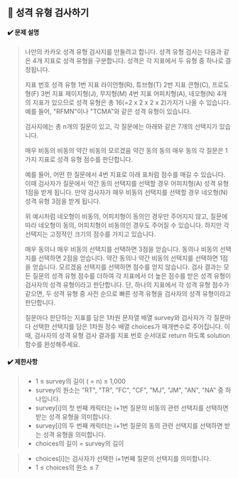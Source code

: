 ## :blue_book: 성격 유형 검사하기

#### :heavy_check_mark: 문제 설명 
> 나만의 카카오 성격 유형 검사지를 만들려고 합니다.
> 성격 유형 검사는 다음과 같은 4개 지표로 성격 유형을 구분합니다. 성격은 각 지표에서 두 유형 중 하나로 결정됩니다.
> 
> 지표 번호	성격 유형
1번 지표	라이언형(R), 튜브형(T)
2번 지표	콘형(C), 프로도형(F)
3번 지표	제이지형(J), 무지형(M)
4번 지표	어피치형(A), 네오형(N)
> 4개의 지표가 있으므로 성격 유형은 총 16(=2 x 2 x 2 x 2)가지가 나올 수 있습니다. 예를 들어, "RFMN"이나 "TCMA"와 같은 성격 유형이 있습니다.
> 
> 검사지에는 총 n개의 질문이 있고, 각 질문에는 아래와 같은 7개의 선택지가 있습니다.
> 
> 매우 비동의
> 비동의
> 약간 비동의
> 모르겠음
> 약간 동의
> 동의
> 매우 동의
> 각 질문은 1가지 지표로 성격 유형 점수를 판단합니다.
> 
> 예를 들어, 어떤 한 질문에서 4번 지표로 아래 표처럼 점수를 매길 수 있습니다.
> 이때 검사자가 질문에서 약간 동의 선택지를 선택할 경우 어피치형(A) 성격 유형 1점을 받게 됩니다. 만약 검사자가 매우 비동의 선택지를 선택할 경우 네오형(N) 성격 유형 3점을 받게 됩니다.
> 
> 위 예시처럼 네오형이 비동의, 어피치형이 동의인 경우만 주어지지 않고, 질문에 따라 네오형이 동의, 어피치형이 비동의인 경우도 주어질 수 있습니다.
> 하지만 각 선택지는 고정적인 크기의 점수를 가지고 있습니다.
> 
> 매우 동의나 매우 비동의 선택지를 선택하면 3점을 얻습니다.
> 동의나 비동의 선택지를 선택하면 2점을 얻습니다.
> 약간 동의나 약간 비동의 선택지를 선택하면 1점을 얻습니다.
> 모르겠음 선택지를 선택하면 점수를 얻지 않습니다.
> 검사 결과는 모든 질문의 성격 유형 점수를 더하여 각 지표에서 더 높은 점수를 받은 성격 유형이 검사자의 성격 유형이라고 판단합니다. 단, 하나의 지표에서 각 성격 유형 점수가 같으면, 두 성격 유형 중 사전 순으로 빠른 성격 유형을 검사자의 성격 유형이라고 판단합니다.
> 
> 질문마다 판단하는 지표를 담은 1차원 문자열 배열 survey와 검사자가 각 질문마다 선택한 선택지를 담은 1차원 정수 배열 choices가 매개변수로 주어집니다. 이때, 검사자의 성격 유형 검사 결과를 지표 번호 순서대로 return 하도록 solution 함수를 완성해주세요.

#### :heavy_check_mark: 제한사항
> * 1 ≤ survey의 길이 ( = n) ≤ 1,000
> * survey의 원소는 "RT", "TR", "FC", "CF", "MJ", "JM", "AN", "NA" 중 하나입니다.
> * survey[i]의 첫 번째 캐릭터는 i+1번 질문의 비동의 관련 선택지를 선택하면 받는 성격 유형을 의미합니다.
> * survey[i]의 두 번째 캐릭터는 i+1번 질문의 동의 관련 선택지를 선택하면 받는 성격 유형을 의미합니다.
> * choices의 길이 = survey의 길이

> * choices[i]는 검사자가 선택한 i+1번째 질문의 선택지를 의미합니다.
> * 1 ≤ choices의 원소 ≤ 7
